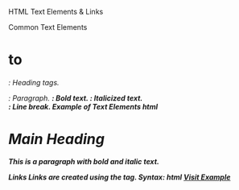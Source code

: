 HTML Text Elements & Links

Common Text Elements
<h1> to <h6>: Heading tags.
<p>: Paragraph.
<strong>: Bold text.
<em>: Italicized text.
<br>: Line break.
Example of Text Elements
html
<h1>Main Heading</h1>
<p>This is a paragraph with <strong>bold</strong> and <em>italic</em> text.</p>
Links
  Links are created using the <a> tag.
Syntax:
  html
<a href="https://example.com" target="_blank">Visit Example</a>